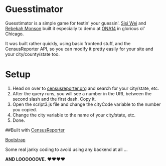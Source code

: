 Guesstimator
=============
Guesstimator is a simple game for testin' your guessin'. [Sisi Wei](http://about.me/sisiwei) and [Rebekah Monson](http://rebekahmonson.com) built it especially to demo at [ONA14](http://ona14.journalists.org/) in glorious ol' Chicago. 

It was built rather quickly, using basic frontend stuff, and the CensusReporter API, so you can modify it pretty easily for your site and your city/county/state too.

Setup
========
1. Head on over to [censusreporter.org](http://censusreporter.org/) and search for your city/state, etc.
2. After the query runs, you will see a number in the URL between the second slash and the first dash. Copy it.
3. Open the script3.js file and change the cityCode variable to the number you copied.
4. Change the city variable to the name of your city/state, etc.
5. Done.




##Built with
[CensusReporter](http://censusreporter.org/)

[Bootstrap](http://getbootstrap.com/)

Some real janky coding to avoid using any backend at all …

**AND LOOOOOOVE.** &hearts;&hearts;&hearts;&hearts; 

